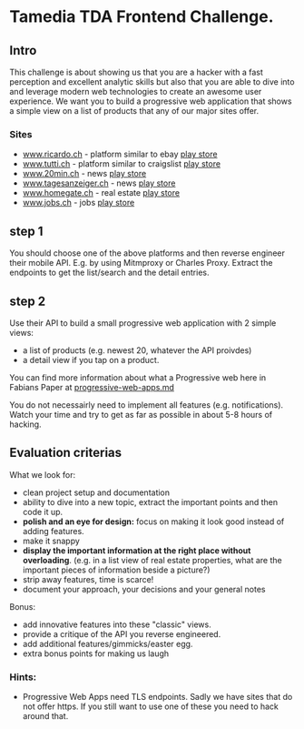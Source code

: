 # Tamedia TDA Frontend Challenge.

## Intro 

This challenge is about showing us that you are a hacker with a fast perception and excellent analytic skills but also that you are able to dive into and leverage modern web technologies to create an awesome user experience.
We want you to build a progressive web application that shows a simple view on a list of products that any of our major sites offer. 

### Sites
- www.ricardo.ch - platform similar to ebay [play store](https://play.google.com/store/apps/details?id=com.qxl.Client)
- www.tutti.ch - platform similar to craigslist [play store](https://play.google.com/store/apps/details?id=ch.tutti)
- www.20min.ch - news [play store](https://play.google.com/store/apps/details?id=ch.iAgentur.i20Min)
- www.tagesanzeiger.ch - news [play store](https://play.google.com/store/apps/details?id=com.phonegap.tagesanzeiger)
- www.homegate.ch - real estate [play store](https://play.google.com/store/apps/details?id=ch.homegate.mobile)
- www.jobs.ch - jobs [play store](https://play.google.com/store/apps/details?id=com.iAgentur.jobsCh)

## step 1
You should choose one of the above platforms and then reverse engineer their mobile API.
E.g. by using Mitmproxy or Charles Proxy. 
Extract the endpoints to get the list/search and the detail entries.

## step 2
Use their API to build a small progressive web application with 2 simple views:

- a list of products (e.g. newest 20, whatever the API proivdes) 
- a detail view if you tap on a product.

You can find more information about what a Progressive web here in Fabians Paper at [progressive-web-apps.md](progressive-web-apps.md)

You do not necessairly need to implement all features (e.g. notifications). 
Watch your time and try to get as far as possible in about 5-8 hours of hacking.

## Evaluation criterias

What we look for:

- clean project setup and documentation
- ability to dive into a new topic, extract the important points and then code it up.
- **polish and an eye for design:** focus on making it look good instead of adding features.
- make it snappy 
- **display the important information at the right place without overloading**. (e.g. in a list view of real estate properties, what are the important pieces of information beside a picture?) 
- strip away features, time is scarce!
- document your approach, your decisions and your general notes

Bonus:
- add innovative features into these "classic" views.
- provide a critique of the API you reverse engineered.
- add additional features/gimmicks/easter egg.
- extra bonus points for making us laugh

### Hints: 
- Progressive Web Apps need TLS endpoints. Sadly we have sites that do not offer https. If you still want to use one of these you need to hack around that.




